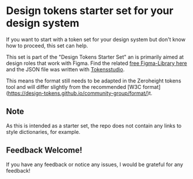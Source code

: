 # Design tokens starter set for your design system

If you want to start with a token set for your design system but don't know how to proceed, this set can help.

This set is part of the "Design Tokens Starter Set" an is primarily aimed at design roles that work with Figma. Find the related [free Figma-Library here](https://www.figma.com/community/file/1316042479653154791/design-tokens-starter-set-json-variables-tokens-studio-sync) and the JSON file was written with [Tokensstudio](https://tokens.studio/).

This means the format still needs to be adapted in the Zeroheight tokens tool and will differ slightly from the recommended [W3C format] (https://design-tokens.github.io/community-group/format/)t.

## Note

As this is intended as a starter set, the repo does not contain any links to style dictionaries, for example.


## Feedback Welcome!
If you have any feedback or notice any issues, I would be grateful for any feedback!
